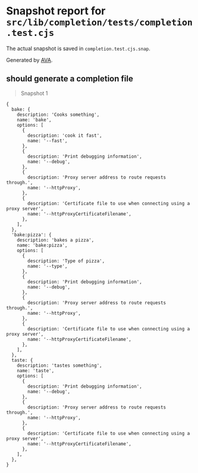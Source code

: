 # Snapshot report for `src/lib/completion/tests/completion.test.cjs`

The actual snapshot is saved in `completion.test.cjs.snap`.

Generated by [AVA](https://avajs.dev).

## should generate a completion file

> Snapshot 1

    {
      bake: {
        description: 'Cooks something',
        name: 'bake',
        options: [
          {
            description: 'cook it fast',
            name: '--fast',
          },
          {
            description: 'Print debugging information',
            name: '--debug',
          },
          {
            description: 'Proxy server address to route requests through.',
            name: '--httpProxy',
          },
          {
            description: 'Certificate file to use when connecting using a proxy server',
            name: '--httpProxyCertificateFilename',
          },
        ],
      },
      'bake:pizza': {
        description: 'bakes a pizza',
        name: 'bake:pizza',
        options: [
          {
            description: 'Type of pizza',
            name: '--type',
          },
          {
            description: 'Print debugging information',
            name: '--debug',
          },
          {
            description: 'Proxy server address to route requests through.',
            name: '--httpProxy',
          },
          {
            description: 'Certificate file to use when connecting using a proxy server',
            name: '--httpProxyCertificateFilename',
          },
        ],
      },
      taste: {
        description: 'tastes something',
        name: 'taste',
        options: [
          {
            description: 'Print debugging information',
            name: '--debug',
          },
          {
            description: 'Proxy server address to route requests through.',
            name: '--httpProxy',
          },
          {
            description: 'Certificate file to use when connecting using a proxy server',
            name: '--httpProxyCertificateFilename',
          },
        ],
      },
    }
